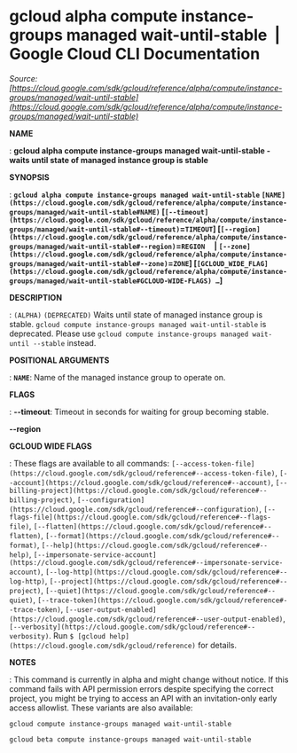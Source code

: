 # gcloud alpha compute instance-groups managed wait-until-stable  |  Google Cloud CLI Documentation

*Source: [https://cloud.google.com/sdk/gcloud/reference/alpha/compute/instance-groups/managed/wait-until-stable](https://cloud.google.com/sdk/gcloud/reference/alpha/compute/instance-groups/managed/wait-until-stable)*

**NAME**

: **gcloud alpha compute instance-groups managed wait-until-stable - waits until state of managed instance group is stable**

**SYNOPSIS**

: **`gcloud alpha compute instance-groups managed wait-until-stable` `[NAME](https://cloud.google.com/sdk/gcloud/reference/alpha/compute/instance-groups/managed/wait-until-stable#NAME)` [`[--timeout](https://cloud.google.com/sdk/gcloud/reference/alpha/compute/instance-groups/managed/wait-until-stable#--timeout)`=`TIMEOUT`] [`[--region](https://cloud.google.com/sdk/gcloud/reference/alpha/compute/instance-groups/managed/wait-until-stable#--region)`=`REGION`     | `[--zone](https://cloud.google.com/sdk/gcloud/reference/alpha/compute/instance-groups/managed/wait-until-stable#--zone)`=`ZONE`] [`[GCLOUD_WIDE_FLAG](https://cloud.google.com/sdk/gcloud/reference/alpha/compute/instance-groups/managed/wait-until-stable#GCLOUD-WIDE-FLAGS) …`]**

**DESCRIPTION**

: `(ALPHA)` `(DEPRECATED)` Waits until state of managed
instance group is stable.
`gcloud compute instance-groups managed wait-until-stable` is
deprecated. Please use `gcloud compute instance-groups managed wait-until
--stable` instead.

**POSITIONAL ARGUMENTS**

: **`NAME`**:
Name of the managed instance group to operate on.

**FLAGS**

: **--timeout**:
Timeout in seconds for waiting for group becoming stable.

**--region**

**GCLOUD WIDE FLAGS**

: These flags are available to all commands: `[--access-token-file](https://cloud.google.com/sdk/gcloud/reference#--access-token-file)`,
`[--account](https://cloud.google.com/sdk/gcloud/reference#--account)`, `[--billing-project](https://cloud.google.com/sdk/gcloud/reference#--billing-project)`,
`[--configuration](https://cloud.google.com/sdk/gcloud/reference#--configuration)`,
`[--flags-file](https://cloud.google.com/sdk/gcloud/reference#--flags-file)`,
`[--flatten](https://cloud.google.com/sdk/gcloud/reference#--flatten)`, `[--format](https://cloud.google.com/sdk/gcloud/reference#--format)`, `[--help](https://cloud.google.com/sdk/gcloud/reference#--help)`, `[--impersonate-service-account](https://cloud.google.com/sdk/gcloud/reference#--impersonate-service-account)`,
`[--log-http](https://cloud.google.com/sdk/gcloud/reference#--log-http)`,
`[--project](https://cloud.google.com/sdk/gcloud/reference#--project)`, `[--quiet](https://cloud.google.com/sdk/gcloud/reference#--quiet)`, `[--trace-token](https://cloud.google.com/sdk/gcloud/reference#--trace-token)`, `[--user-output-enabled](https://cloud.google.com/sdk/gcloud/reference#--user-output-enabled)`,
`[--verbosity](https://cloud.google.com/sdk/gcloud/reference#--verbosity)`.
Run `$ [gcloud help](https://cloud.google.com/sdk/gcloud/reference)` for details.

**NOTES**

: This command is currently in alpha and might change without notice. If this
command fails with API permission errors despite specifying the correct project,
you might be trying to access an API with an invitation-only early access
allowlist. These variants are also available:

```
gcloud compute instance-groups managed wait-until-stable
```

```
gcloud beta compute instance-groups managed wait-until-stable
```